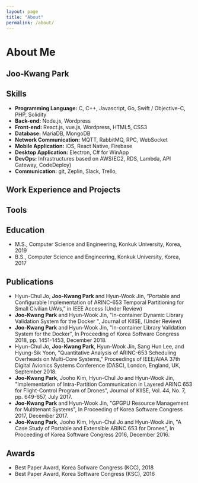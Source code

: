 ```yaml
---
layout: page
title: "About"
permalink: /about/
---
```

# About Me 

## Joo-Kwang Park

## Skills
- **Programming Language:** C, C++, Javascript, Go, Swift / Objective-C, PHP, Solidity
- **Back-end:** Node.js, Wordpress
- **Front-end:** React.js, vue.js, Wordpress, HTML5, CSS3
- **Database:** MariaDB, MongoDB
- **Network Communication:** MQTT, RabbitMQ, RPC, WebSocket
- **Mobile Application:** iOS, React Native, Firebase
- **Desktop Application:** Electron, C# for WinApp
- **DevOps:** Infrastructures based on AWS(EC2, RDS, Lambda, API Gateway, CodeDeploy)
- **Communication:** git, Zeplin, Slack, Trello, 

## Work Experience and Projects

## Tools

## Education
- M.S., Computer Science and Engineering, Konkuk University, Korea, 2019
- B.S., Computer Science and Engineering, Konkuk University, Korea, 2017

## Publications
- Hyun-Chul Jo, **Joo-Kwang Park** and Hyun-Wook Jin, “Portable and Configurable Implementation of ARINC-653 Temporal Partitioning for Small Civilian UAVs,” in IEEE Access (Under Review)
- **Joo-Kwang Park** and Hyun-Wook Jin, "In-container Dynamic Library Validation System for the Docker
", Journal of KIISE, (Under Review)
- **Joo-Kwang Park** and Hyun-Wook Jin, "In-container Library Validation System for the Docker", In Proceeding of Korea Software Congress 2018, pp. 1451-1453, December 2018.
- Hyun-Chul Jo, **Joo-Kwang Park**, Hyun-Wook Jin, Sang Hun Lee, and Hyung-Sik Yoon, "Quantitative Analysis of ARINC-653 Scheduling Overheads on Multi-Core Systems," Proceedings of IEEE/AIAA 37th Digital Avionics Systems Conference (DASC), London, England, UK, September 2018.
- **Joo-Kwang Park**, Jooho Kim, Hyun-Chul Jo and Hyun-Wook Jin, "Implementation of Intra-Partition Communication in Layered ARINC 653 for Flight-Control Program of Drones", Journal of KIISE, Vol. 44, No. 7, pp. 649-657, July 2017.
- **Joo-Kwang Park** and Hyun-Wook Jin, "GPGPU Resource Management for Multitenant Systems", In Proceeding of Korea Software Congress 2017, December 2017.
- **Joo-Kwang Park**, Jooho Kim, Hyun-Chul Jo and Hyun-Wook Jin, "A Case Study of Portable and Extensible ARINC 653 for Drones", In Proceeding of Korea Software Congress 2016, December 2016.

## Awards
- Best Paper Award, Korea Sofware Congress (KCC), 2018
- Best Paper Award, Korea Software Congress (KSC), 2016